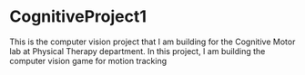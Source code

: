 # CognitiveProject1
This is the computer vision project that I am building for the Cognitive Motor lab at Physical Therapy department. In this project, I am building the computer vision game for motion tracking
